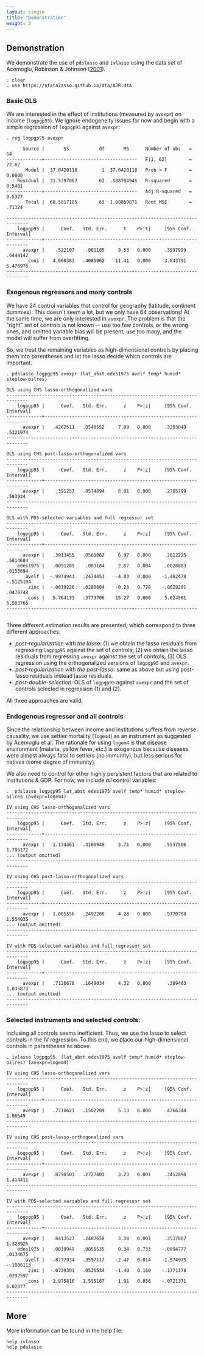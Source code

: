 ```yaml
---
layout: single
title: "Demonstration"
weight: 2
---
```


## Demonstration 

We demonstrate the use of `pdslasso`
and `ivlasso` using the data set of 
Acemoglu, Robinson & Johnson ([2001](https://economics.mit.edu/files/4123)). 

```
. clear
. use https://statalasso.github.io/dta/AJR.dta
```

### Basic OLS

We are interested in the effect of institutions (measured by `avexpr`)
on income (`logpgp95`). We ignore endogeneity issues for now
and begin with a simple regression of `logpgp95`
against `avexpr`:

	. reg logpgp95 avexpr

	      Source |       SS           df       MS      Number of obs   =        64
	-------------+----------------------------------   F(1, 62)        =     72.82
	       Model |  37.0420118         1  37.0420118   Prob > F        =    0.0000
	    Residual |  31.5397067        62  .508704946   R-squared       =    0.5401
	-------------+----------------------------------   Adj R-squared   =    0.5327
	       Total |  68.5817185        63  1.08859871   Root MSE        =    .71324

	------------------------------------------------------------------------------
	    logpgp95 |      Coef.   Std. Err.      t    P>|t|     [95% Conf. Interval]
	-------------+----------------------------------------------------------------
	      avexpr |    .522107    .061185     8.53   0.000     .3997999    .6444142
	       _cons |   4.660383   .4085062    11.41   0.000     3.843791    5.476976
	------------------------------------------------------------------------------

### Exogenous regressors and many controls

We have 24 control variables that control for
geography (latitude, continent dummies). This doesn't seem a lot, but 
we only have 64 observations! At the same time, we are only interested in 
`avexpr`. The problem is that the "right" set of controls is not known -- 
use too few controls, or the wrong ones, and omitted variable bias will be present;
use too many, and the model will suffer from overfitting.

So, we treat the remaining variables as high-dimensional controls by
placing them into parentheses and let the lasso decide which controls are important.

```
. pdslasso logpgp95 avexpr (lat_abst edes1975 avelf temp* humid* steplow-oilres)

OLS using CHS lasso-orthogonalized vars
------------------------------------------------------------------------------
    logpgp95 |      Coef.   Std. Err.      z    P>|z|     [95% Conf. Interval]
-------------+----------------------------------------------------------------
      avexpr |   .4262511   .0540552     7.89   0.000     .3203049    .5321974
------------------------------------------------------------------------------

OLS using CHS post-lasso-orthogonalized vars
------------------------------------------------------------------------------
    logpgp95 |      Coef.   Std. Err.      z    P>|z|     [95% Conf. Interval]
-------------+----------------------------------------------------------------
      avexpr |    .391257   .0574894     6.81   0.000     .2785799     .503934
------------------------------------------------------------------------------

OLS with PDS-selected variables and full regressor set
------------------------------------------------------------------------------
    logpgp95 |      Coef.   Std. Err.      z    P>|z|     [95% Conf. Interval]
-------------+----------------------------------------------------------------
      avexpr |   .3913455   .0561862     6.97   0.000     .2812225    .5014684
    edes1975 |   .0091289    .003184     2.87   0.004     .0028883    .0153694
       avelf |  -.9974943   .2474453    -4.03   0.000    -1.482478   -.5125104
        zinc |  -.0079226   .0280604    -0.28   0.778    -.0629201    .0470748
       _cons |   5.764133   .3773706    15.27   0.000     5.024501    6.503766
------------------------------------------------------------------------------
```

Three different estimation results are presented, which correspond to three different approaches:

- *post-regularization with the lasso:* (1) we obtain the lasso residuals from regressing `logpgp95`
 against the set of controls; (2) we obtain the lasso residuals from regressing `avexpr`
 against the set of controls; (3) OLS regression using the orthogonalized versions
 of `logpgp95` and `avexpr`.
- *post-regularization with the post-lasso:* same as above but using post-lasso residuals
instead lasso residuals.
- *post-double-selection:* OLS of `logpgp95` against `avexpr` and the set of controls
selected in regression (1) and (2).

All three approaches are valid. 

### Endogenous regressor and all controls

Since the relationship between income and institutions suffers from reverse causality, 
we use settler mortality (`logem4`) as an instrument as suggested by Acemoglu et al.
The rationale for using `logem4` is that disease environment
(malaria, yellow fever, etc.) is exogenous because diseases were
almost always fatal to settlers (no immunity), but less serious
for natives (some degree of immunity).

We also need to control for other highly persistent factors
that are related to institutions & GDP. 
For now, we include *all* control variables:

	.  pdslasso logpgp95 lat_abst edes1975 avelf temp* humid* steplow-oilres (avexpr=logem4)
	
	IV using CHS lasso-orthogonalized vars
	------------------------------------------------------------------------------
	    logpgp95 |      Coef.   Std. Err.      z    P>|z|     [95% Conf. Interval]
	-------------+----------------------------------------------------------------
	      avexpr |   1.174461   .3166948     3.71   0.000     .5537506    1.795172
	... (output omitted)
	------------------------------------------------------------------------------

	IV using CHS post-lasso-orthogonalized vars
	------------------------------------------------------------------------------
	    logpgp95 |      Coef.   Std. Err.      z    P>|z|     [95% Conf. Interval]
	-------------+----------------------------------------------------------------
	      avexpr |   1.065556   .2492286     4.28   0.000     .5770768    1.554035
	... (output omitted)
	------------------------------------------------------------------------------

	IV with PDS-selected variables and full regressor set
	------------------------------------------------------------------------------
	    logpgp95 |      Coef.   Std. Err.      z    P>|z|     [95% Conf. Interval]
	-------------+----------------------------------------------------------------
	      avexpr |   .7126678   .1649034     4.32   0.000      .389463    1.035873
	... (output omitted)
	------------------------------------------------------------------------------

### Selected instruments and selected controls:

Inclusing all controls seems inefficient. Thus, we use the lasso to select
controls in the IV regression. To this end, we place our high-dimensional controls
in parantheses as above.

	. ivlasso logpgp95  (lat_abst edes1975 avelf temp* humid* steplow-oilres) (avexpr=logem4)
	
	IV using CHS lasso-orthogonalized vars
	------------------------------------------------------------------------------
	    logpgp95 |      Coef.   Std. Err.      z    P>|z|     [95% Conf. Interval]
	-------------+----------------------------------------------------------------
	      avexpr |   .7710621   .1502209     5.13   0.000     .4766344     1.06549
	------------------------------------------------------------------------------

	IV using CHS post-lasso-orthogonalized vars
	------------------------------------------------------------------------------
	    logpgp95 |      Coef.   Std. Err.      z    P>|z|     [95% Conf. Interval]
	-------------+----------------------------------------------------------------
	      avexpr |   .8798503   .2727401     3.23   0.001     .3452896    1.414411
	------------------------------------------------------------------------------

	IV with PDS-selected variables and full regressor set
	------------------------------------------------------------------------------
	    logpgp95 |      Coef.   Std. Err.      z    P>|z|     [95% Conf. Interval]
	-------------+----------------------------------------------------------------
	      avexpr |   .8413527   .2487658     3.38   0.001     .3537807    1.328925
	    edes1975 |   .0019949   .0058535     0.34   0.733    -.0094777    .0134675
	       avelf |  -.8777934   .3557117    -2.47   0.014    -1.574975   -.1806113
	        zinc |  -.0739391   .0526534    -1.40   0.160    -.1771378    .0292597
	       _cons |   2.975816   1.555107     1.91   0.056    -.0721371     6.02377
	------------------------------------------------------------------------------
	
## More

More information can be found in the help file:

	help ivlasso
	help pdslasso

